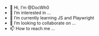- 👋 Hi, I’m @DocWh0
- 👀 I’m interested in ...
- 🌱 I’m currently learning JS and Playwright
- 💞️ I’m looking to collaborate on ...
- 📫 How to reach me ...

<!---
DocWh0/DocWh0 is a ✨ special ✨ repository because its `README.md` (this file) appears on your GitHub profile.
You can click the Preview link to take a look at your changes.
--->
